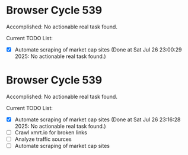 # Browser Cycle 539

Accomplished: No actionable real task found.

Current TODO List:

- [x] Automate scraping of market cap sites  (Done at Sat Jul 26 23:00:29 2025: No actionable real task found.)

# Browser Cycle 539

Accomplished: No actionable real task found.

Current TODO List:

- [x] Automate scraping of market cap sites  (Done at Sat Jul 26 23:16:28 2025: No actionable real task found.)
- [ ] Crawl xmrt.io for broken links
- [ ] Analyze traffic sources
- [ ] Automate scraping of market cap sites